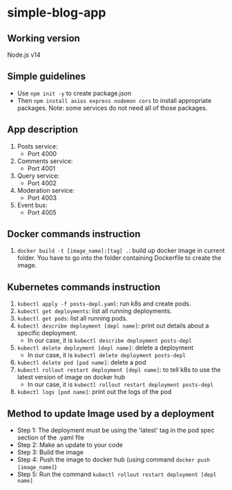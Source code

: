 # simple-blog-app
## Working version
Node.js v14

## Simple guidelines
* Use `npm init -y` to create package.json
* Then `npm install axios express nodemon cors` to install appropriate packages. Note: some services do not need all of those packages.

## App description
1. Posts service: 
    * Port 4000
2. Comments service: 
    * Port 4001
3. Query service: 
    * Port 4002
4. Moderation service: 
    * Port 4003
5. Event bus: 
    * Port 4005

## Docker commands instruction
1. `docker build -t [image_name]:[tag] .`: build up docker image in current folder. You have to go into the folder containing Dockerfile to create the image.

## Kubernetes commands instruction
1. `kubectl apply -f posts-depl.yaml`: run k8s and create pods.
2. `kubectl get deployments`: list all running deployments.
3. `kubectl get pods`: list all running pods.
4. `kubectl describe deployment [depl name]`: print out details about a specific deployment.
    + In our case, it is `kubectl describe deployment posts-depl`
5. `kubectl delete deployment [depl name]`: delete a deployment
    + In our case, it is `kubectl delete deployment posts-depl`
6. `kubectl delete pod [pod name]`: delete a pod
7. `kubectl rollout restart deployment [depl name]`: to tell k8s to use the latest version of image on docker hub
    + In our case, it is `kubectl rollout restart deployment posts-depl`
8. `kubectl logs [pod name]`: print out the logs of the pod

## Method to update Image used by a deployment
* Step 1: The deployment must be using the 'latest' tag in the pod spec section of the .yaml file
* Step 2: Make an update to your code
* Step 3: Build the image
* Step 4: Push the image to docker hub (using command `docker push [image_name]`)
* Step 5: Run the command `kubectl rollout restart deployment [depl name]`